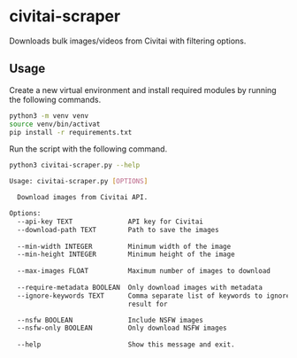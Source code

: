 
# civitai-scraper

Downloads bulk images/videos from Civitai with filtering options.

## Usage

Create a new virtual environment and install required modules by running the following commands.

```bash
python3 -m venv venv
source venv/bin/activat
pip install -r requirements.txt
```

Run the script with the following command.

```bash
python3 civitai-scraper.py --help

Usage: civitai-scraper.py [OPTIONS]

  Download images from Civitai API.

Options:
  --api-key TEXT              API key for Civitai
  --download-path TEXT        Path to save the images
  
  --min-width INTEGER         Minimum width of the image
  --min-height INTEGER        Minimum height of the image
  
  --max-images FLOAT          Maximum number of images to download
  
  --require-metadata BOOLEAN  Only download images with metadata
  --ignore-keywords TEXT      Comma separate list of keywords to ignore a
                              result for

  --nsfw BOOLEAN              Include NSFW images
  --nsfw-only BOOLEAN         Only download NSFW images
  
  --help                      Show this message and exit.
```
